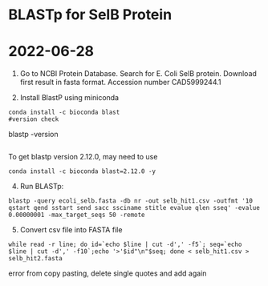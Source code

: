 # BLASTp for SelB Protein
# 2022-06-28
1. Go to NCBI Protein Database. Search for E. Coli SelB protein. Download first result in fasta format. Accession number CAD5999244.1

2. Install BlastP using miniconda
```
conda install -c bioconda blast
#version check
```
blastp -version
```
```
To get blastp version 2.12.0, may need to use 
```
conda install -c bioconda blast=2.12.0 -y
```
4. Run BLASTp:
```
blastp -query ecoli_selb.fasta -db nr -out selb_hit1.csv -outfmt '10 qstart qend sstart send sacc ssciname stitle evalue qlen sseq' -evalue 0.00000001 -max_target_seqs 50 -remote
```
5. Convert csv file into FASTA file
```
while read -r line; do id=`echo $line | cut -d',' -f5`; seq=`echo $line | cut -d',' -f10`;echo '>'$id"\n"$seq; done < selb_hit1.csv > selb_hit2.fasta
```
error from copy pasting, delete single quotes and add again
